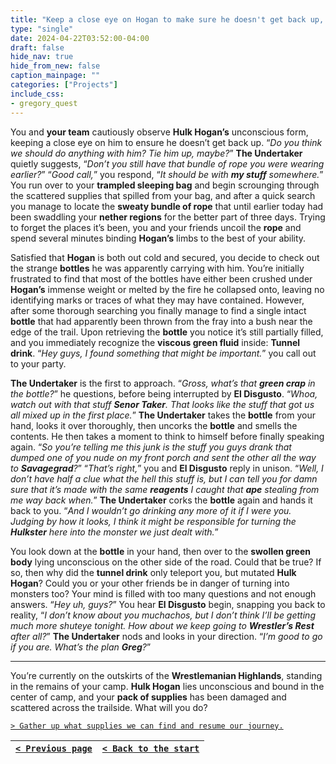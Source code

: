 ```yaml
---
title: "Keep a close eye on Hogan to make sure he doesn't get back up, and cautiously try to loot his bottles."
type: "single"
date: 2024-04-22T03:52:00-04:00
draft: false
hide_nav: true
hide_from_new: false
caption_mainpage: ""
categories: ["Projects"]
include_css:
- gregory_quest
---
```


You and **your team** cautiously observe **Hulk Hogan’s** unconscious form, keeping a close eye on him to ensure he doesn’t get back up. “*Do you think we should do anything with him? Tie him up, maybe?*” **The Undertaker** quietly suggests, “*Don’t you still have that bundle of rope you were wearing earlier?*” “*Good call,*” you respond, “*It should be with **my stuff** somewhere.*” You run over to your **trampled sleeping bag** and begin scrounging through the scattered supplies that spilled from your bag, and after a quick search you manage to locate the **sweaty bundle of rope** that until earlier today had been swaddling your **nether regions** for the better part of three days. Trying to forget the places it’s been, you and your friends uncoil the **rope** and spend several minutes binding **Hogan’s** limbs to the best of your ability. 

Satisfied that **Hogan** is both out cold and secured, you decide to check out the strange **bottles** he was apparently carrying with him. You’re initially frustrated to find that most of the bottles have either been crushed under **Hogan’s** immense weight or melted by the fire he collapsed onto, leaving no identifying marks or traces of what they may have contained. However, after some thorough searching you finally manage to find a single intact **bottle** that had apparently been thrown from the fray into a bush near the edge of the trail. Upon retrieving the **bottle** you notice it’s still partially filled, and you immediately recognize the **viscous green fluid** inside: **Tunnel drink**. “*Hey guys, I found something that might be important.*” you call out to your party.

**The Undertaker** is the first to approach. “*Gross, what’s that **green crap** in the bottle?*” he questions, before being interrupted by **El Disgusto**. “*Whoa, watch out with that stuff **Senor Taker**. That looks like the stuff that got us all mixed up in the first place.*” **The Undertaker** takes the **bottle** from your hand, looks it over thoroughly, then uncorks the **bottle** and smells the contents. He then takes a moment to think to himself before finally speaking again. “*So you’re telling me this junk is the stuff you guys drank that dumped one of you nude on my front porch and sent the other all the way to **Savagegrad**?*” “*That’s right,*” you and **El Disgusto** reply in unison. “*Well, I don’t have half a clue what the hell this stuff is, but I can tell you for damn sure that it’s made with the same **reagents** I caught that **ape** stealing from me way back when.*” **The Undertaker** corks the **bottle** again and hands it back to you. “*And I wouldn’t go drinking any more of it if I were you. Judging by how it looks, I think it might be responsible for turning the **Hulkster** here into the monster we just dealt with.*”

You look down at the **bottle** in your hand, then over to the **swollen green body** lying unconscious on the other side of the road. Could that be true? If so, then why did the **tunnel drink** only teleport you, but mutated **Hulk Hogan**? Could you or your other friends be in danger of turning into monsters too? Your mind is filled with too many questions and not enough answers. “*Hey uh, guys?*” You hear **El Disgusto** begin, snapping you back to reality, “*I don’t know about you muchachos, but I don’t think I’ll be getting much more shuteye tonight. How about we keep going to **Wrestler’s Rest** after all?*” **The Undertaker** nods and looks in your direction. “*I’m good to go if you are. What’s the plan **Greg**?*”

---

You’re currently on the outskirts of the **Wrestlemanian Highlands**, standing in the remains of your camp. **Hulk Hogan** lies unconscious and bound in the center of camp, and your **pack of supplies** has been damaged and scattered across the trailside. What will you do?

[``> Gather up what supplies we can find and resume our journey.``](../106)

|[``< Previous page``](../104)|[``< Back to the start``](../)|
|---|---|